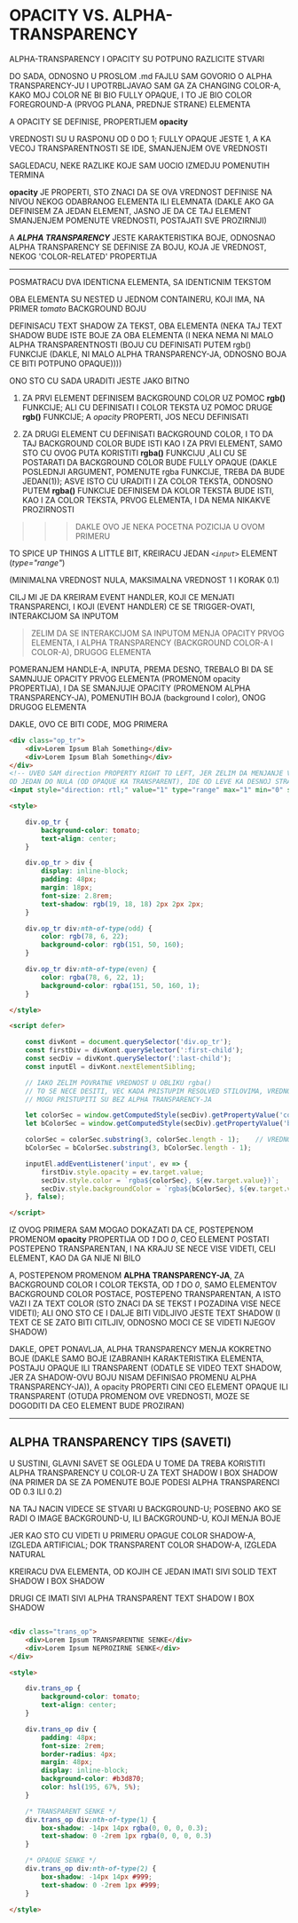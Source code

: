 # OPACITY VS. ALPHA-TRANSPARENCY

ALPHA-TRANSPARENCY I OPACITY SU POTPUNO RAZLICITE STVARI

DO SADA, ODNOSNO U PROSLOM .md FAJLU SAM GOVORIO O ALPHA TRANSPARENCY-JU I UPOTRBLJAVAO SAM GA ZA CHANGING COLOR-A, KAKO MOJ COLOR NE BI BIO FULLY OPAQUE, I TO JE BIO COLOR FOREGROUND-A (PRVOG PLANA, PREDNJE STRANE) ELEMENTA

A OPACITY SE DEFINISE, PROPERTIJEM **opacity**

VREDNOSTI SU U RASPONU OD 0 DO 1; FULLY OPAQUE JESTE 1, A KA VECOJ TRANSPARENTNOSTI SE IDE, SMANJENJEM OVE VREDNOSTI

SAGLEDACU, NEKE RAZLIKE KOJE SAM UOCIO IZMEDJU POMENUTIH TERMINA

**opacity** JE PROPERTI, STO ZNACI DA SE OVA VREDNOST DEFINISE NA NIVOU NEKOG ODABRANOG ELEMENTA ILI ELEMNATA (DAKLE AKO GA DEFINISEM ZA JEDAN ELEMENT, JASNO JE DA CE TAJ ELEMENT SMANJENJEM POMENUTE VREDNOSTI, POSTAJATI SVE PROZIRNIJI)

A ***ALPHA TRANSPARENCY*** JESTE KARAKTERISTIKA BOJE, ODNOSNAO ALPHA TRANSPARENCY SE DEFINISE ZA BOJU, KOJA JE VREDNOST, NEKOG 'COLOR-RELATED' PROPERTIJA

****

POSMATRACU DVA IDENTICNA ELEMENTA, SA IDENTICNIM TEKSTOM

OBA ELEMENTA SU NESTED U JEDNOM CONTAINERU, KOJI IMA, NA PRIMER *tomato* BACKGROUND BOJU

DEFINISACU TEXT SHADOW ZA TEKST, OBA ELEMENTA (NEKA TAJ TEXT SHADOW BUDE ISTE BOJE ZA OBA ELEMENTA (I NEKA NEMA NI MALO ALPHA TRANSPARENTNOSTI (BOJU CU DEFINISATI PUTEM rgb() FUNKCIJE (DAKLE, NI MALO ALPHA TRANSPARENCY-JA, ODNOSNO BOJA CE BITI POTPUNO OPAQUE))))

ONO STO CU SADA URADITI JESTE JAKO BITNO

1. ZA PRVI ELEMENT DEFINISEM BACKGROUND COLOR UZ POMOC **rgb()** FUNKCIJE; ALI CU DEFINISATI I COLOR TEKSTA UZ POMOC DRUGE **rgb()** FUNKCIJE; A *opacity* PROPERTI, JOS NECU DEFINISATI

1. ZA DRUGI ELEMENT CU DEFINISATI BACKGROUND COLOR, I TO DA TAJ BACKGROUND COLOR BUDE ISTI KAO I ZA PRVI ELEMENT, SAMO STO CU OVOG PUTA KORISTITI **rgba()** FUNKCIJU ,ALI CU SE POSTARATI DA BACKGROUND COLOR BUDE FULLY OPAQUE (DAKLE POSLEDNJI ARGUMENT, POMENUTE rgba FUNKCIJE, TREBA DA BUDE JEDAN(1));  ASVE ISTO CU URADITI I ZA COLOR TEKSTA, ODNOSNO PUTEM **rgba()** FUNKCIJE DEFINISEM DA KOLOR TEKSTA BUDE ISTI, KAO I ZA COLOR TEKSTA, PRVOG ELEMENTA, I DA NEMA NIKAKVE PROZIRNOSTI  

>>> DAKLE OVO JE NEKA POCETNA POZICIJA U OVOM PRIMERU

TO SPICE UP THINGS A LITTLE BIT, KREIRACU JEDAN *`<input>`* ELEMENT (*type="range"*)

(MINIMALNA VREDNOST NULA, MAKSIMALNA VREDNOST 1 I KORAK 0.1)

CILJ MI JE DA KREIRAM EVENT HANDLER, KOJI CE MENJATI TRANSPARENCI, I KOJI (EVENT HANDLER) CE SE TRIGGER-OVATI, INTERAKCIJOM SA INPUTOM

> ZELIM DA SE INTERAKCIJOM SA INPUTOM MENJA OPACITY PRVOG ELEMENTA, I ALPHA TRANSPARENCY (BACKGROUND COLOR-A I COLOR-A), DRUGOG ELEMENTA

POMERANJEM HANDLE-A, INPUTA, PREMA DESNO, TREBALO BI DA SE SAMNJUJE OPACITY PRVOG ELEMENTA (PROMENOM opacity PROPERTIJA), I DA SE SMANJUJE OPACITY (PROMENOM ALPHA TRANSPARENCY-JA), POMENUTIH BOJA (background I color), ONOG DRUGOG ELEMENTA

DAKLE, OVO CE BITI CODE, MOG PRIMERA

```HTML
<div class="op_tr">
    <div>Lorem Ipsum Blah Something</div>
    <div>Lorem Ipsum Blah Something</div>
</div>
<!-- UVEO SAM direction PROPERTY RIGHT TO LEFT, JER ZELIM DA MENJANJE VREDNOSTI
OD JEDAN DO NULA (OD OPAQUE KA TRANSPARENT), IDE OD LEVE KA DESNOJ STRANI -->
<input style="direction: rtl;" value="1" type="range" max="1" min="0" step="0.1">

<style>

    div.op_tr {
        background-color: tomato;
        text-align: center;
    }

    div.op_tr > div {
        display: inline-block;
        padding: 48px;
        margin: 18px;
        font-size: 2.8rem;
        text-shadow: rgb(19, 18, 18) 2px 2px 2px;
    }

    div.op_tr div:nth-of-type(odd) {
        color: rgb(78, 6, 22);
        background-color: rgb(151, 50, 160);
    }

    div.op_tr div:nth-of-type(even) {
        color: rgba(78, 6, 22, 1);
        background-color: rgba(151, 50, 160, 1);
    }

</style>

<script defer>

    const divKont = document.querySelector('div.op_tr');
    const firstDiv = divKont.querySelector(':first-child');
    const secDiv = divKont.querySelector(':last-child');
    const inputEl = divKont.nextElementSibling;

    // IAKO ZELIM POVRATNE VREDNOST U OBLIKU rgba()
    // TO SE NECE DESITI, VEC KADA PRISTUPIM RESOLVED STILOVIMA, VREDNOSTI, KOJIMA
    // MOGU PRISTUPITI SU BEZ ALPHA TRANSPARENCY-JA

    let colorSec = window.getComputedStyle(secDiv).getPropertyValue('color');
    let bColorSec = window.getComputedStyle(secDiv).getPropertyValue('background-color');

    colorSec = colorSec.substring(3, colorSec.length - 1);    // VREDNOST JE OVAKVA    "(78, 6, 22"
    bColorSec = bColorSec.substring(3, bColorSec.length - 1);

    inputEl.addEventListener('input', ev => {
        firstDiv.style.opacity = ev.target.value;
        secDiv.style.color = `rgba${colorSec}, ${ev.target.value})`;
        secDiv.style.backgroundColor = `rgba${bColorSec}, ${ev.target.value})`;
    }, false);

</script>

```

IZ OVOG PRIMERA SAM MOGAO DOKAZATI DA CE, POSTEPENOM PROMENOM **opacity** PROPERTIJA OD *1* DO *0*, CEO ELEMENT POSTATI POSTEPENO TRANSPARENTAN, I NA KRAJU SE NECE VISE VIDETI, CELI ELEMENT, KAO DA GA NIJE NI BILO

A, POSTEPENOM PROMENOM **ALPHA TRANSPARENCY-JA**, ZA BACKGROUND COLOR I COLOR TEKSTA, OD *1* DO *0*, SAMO ELEMENTOV BACKGROUND COLOR POSTACE, POSTEPENO TRANSPARENTAN, A ISTO VAZI I ZA TEXT COLOR (STO ZNACI DA SE TEKST I POZADINA VISE NECE VIDETI); ALI ONO STO CE I DALJE BITI VIDLJIVO JESTE TEXT SHADOW (I TEXT CE SE ZATO BITI CITLJIV, ODNOSNO MOCI CE SE VIDETI NJEGOV SHADOW)

DAKLE, OPET PONAVLJA, ALPHA TRANSPARENCY MENJA KOKRETNO BOJE (DAKLE SAMO BOJE IZABRANIH KARAKTERISTIKA ELEMENTA, POSTAJU OPAQUE ILI TRANSPARENT (ODATLE SE VIDEO TEXT SHADOW, JER ZA SHADOW-OVU BOJU NISAM DEFINISAO PROMENU ALPHA TRANSPARENCY-JA)), A opacity PROPERTI CINI CEO ELEMENT OPAQUE ILI TRANSPARENT (OTUDA PROMENOM OVE VREDNOSTI, MOZE SE DOGODITI DA CEO ELEMENT BUDE PROZIRAN)

****

## ALPHA TRANSPARENCY TIPS (SAVETI)

U SUSTINI, GLAVNI SAVET SE OGLEDA U TOME DA TREBA KORISTITI ALPHA TRANSPARENCY U COLOR-U ZA TEXT SHADOW I BOX SHADOW (NA PRIMER DA SE ZA POMENUTE BOJE PODESI ALPHA TRANSPARENCI OD 0.3 ILI 0.2)

NA TAJ NACIN VIDECE SE STVARI U BACKGROUND-U; POSEBNO AKO SE RADI O IMAGE BACKGROUND-U, ILI BACKGROUND-U, KOJI MENJA BOJE

JER KAO STO CU VIDETI U PRIMERU OPAGUE COLOR SHADOW-A, IZGLEDA ARTIFICIAL; DOK TRANSPARENT COLOR SHADOW-A, IZGLEDA NATURAL

KREIRACU DVA ELEMENTA, OD KOJIH CE JEDAN IMATI SIVI SOLID TEXT SHADOW I BOX SHADOW

DRUGI CE IMATI SIVI ALPHA TRANSPARENT TEXT SHADOW I BOX SHADOW

```HTML

<div class="trans_op">
    <div>Lorem Ipsum TRANSPARENTNE SENKE</div>
    <div>Lorem Ipsum NEPROZIRNE SENKE</div>
</div>

<style>

    div.trans_op {
        background-color: tomato;
        text-align: center;
    }

    div.trans_op div {
        padding: 48px;
        font-size: 2rem;
        border-radius: 4px;
        margin: 48px;
        display: inline-block;
        background-color: #b3d870;
        color: hsl(195, 67%, 5%);
    }

    /* TRANSPARENT SENKE */
    div.trans_op div:nth-of-type(1) {
        box-shadow: -14px 14px rgba(0, 0, 0, 0.3);
        text-shadow: 0 -2rem 1px rgba(0, 0, 0, 0.3)
    }

    /* OPAQUE SENKE */
    div.trans_op div:nth-of-type(2) {
        box-shadow: -14px 14px #999;
        text-shadow: 0 -2rem 1px #999;
    }

</style>

```

